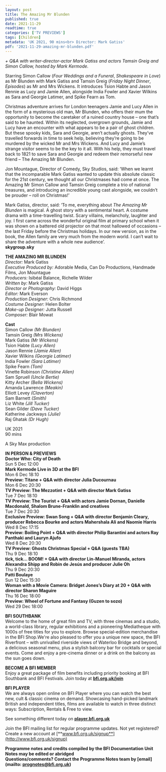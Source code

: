 ```yaml
---
layout: post
title: The Amazing Mr Blunden
published: true
date: 2021-11-29
readtime: true
categories: ['TV PREVIEWS']
tags: [Children]
metadata: 'UK 2021, 90 mins<br> Director: Mark Gatiss'
pdf: '2021-11-29-amazing-mr-blunden.pdf'
---
```


_+ Q&A with writer-director-actor Mark Gatiss and actors Tamsin Greig and Simon Callow, hosted by Mark Kermode._

Starring Simon Callow (_Four Weddings and a Funeral_, _Shakespeare in Love_) as Mr Blunden with Mark Gatiss and Tamsin Greig (_Friday Night Dinner_, _Episodes_) as Mr and Mrs Wickens. It introduces Tsion Habte and Jason Rennie as Lucy and Jamie Allen, alongside India Fowler and Xavier Wilkins as Sara and Georgie Latimer, and Spike Fearn as Tom.

Christmas adventure arrives for London teenagers Jamie and Lucy Allen in the form of a mysterious old man, Mr Blunden, who offers their mum the opportunity to become the caretaker of a ruined country house – one that’s said to be haunted. Within its neglected, overgrown grounds, Jamie and Lucy have an encounter with what appears to be a pair of ghost children. But these spooky kids, Sara and Georgie, aren’t actually ghosts. They’ve travelled forwards in time to seek help, believing they’re going to be murdered by the wicked Mr and Mrs Wickens. And Lucy and Jamie’s strange visitor seems to be the key to it all. With his help, they must travel back to 1821 to save Sara and Georgie and redeem their remorseful new friend – The Amazing Mr Blunden.

Jon Mountague, Director of Comedy, Sky Studios, said: ‘When we learnt that the incomparable Mark Gatiss wanted to update this absolute classic for the 21st century, we thought all our Christmases had come at once. The Amazing Mr Simon Callow and Tamsin Greig complete a trio of national treasures, and introducing an incredible young cast alongside, we couldn’t be prouder – roll on Christmas!’

Mark Gatiss, director, said: ‘To me, everything about _The Amazing Mr Blunden_ is magical. A ghost story with a sentimental heart. A costume drama with a time-travelling twist. Scary villains, melancholy, laughter and joy. I first came across the wonderful original film at primary school when it was shown on a battered old projector on that most hallowed of occasions – the last Friday before the Christmas holidays. In our new version, as in the book, the Allen family are very much from the modern world. I can’t wait to share the adventure with a whole new audience’.<br>
**skygroup.sky**<br>

**THE AMAZING MR BLUNDEN**<br>
_Director:_ Mark Gatiss<br>
_Executive Produced by:_  Adorable Media, Can Do Productions, Handmade Films, Jon Mountague<br>
_Producers:_ Isibéal Balance, Richelle Wilder<br>
_Written by:_ Mark Gatiss<br>
_Director or Photography:_ David Higgs<br>
_Editor:_ Mark Everson<br>
_Production Designer:_ Chris Richmond<br>
_Costume Designer:_ Helen Bolter<br>
_Make-up Designer:_ Jutta Russell<br>
_Composer:_ Blair Mowat<br>

**Cast**<br>
Simon Callow _(Mr Blunden)_<br>
Tamsin Greig _(Mrs Wickens)_<br>
Mark Gatiss _(Mr Wickens)_<br>
Tsion Habte _(Lucy Allen)_<br>
Jason Rennie _(Jamie Allen)_<br>
Xavier Wilkins _(Georgie Latimer)_<br>
India Fowler _(Sara Latimer)_<br>
Spike Fearn _(Tom)_<br>
Vinette Robinson _(Christine Allen)_<br>
Sam Spruell _(Uncle Bertie)_<br>
Kitty Archer _(Bella Wickens)_<br>
Amanda Lawrence _(Meakin)_<br>
Elliott Levey _(Claverton)_<br>
Sam Barnett _(Smith)_<br>
Liz White _(Jill Tucker)_<br>
Sean Gilder _(Dave Tucker)_<br>
Katherine Jackways _(Julie)_<br>
Raj Ghatak _(Dr Hugh)_<br>

UK 2021<br>
90 mins<br>

A Sky Max production<br>

**IN PERSON & PREVIEWS**<br>
**Doctor Who: City of Death**<br>
Sun 5 Dec 12:00<br>
**Mark Kermode Live in 3D at the BFI**<br>
Mon 6 Dec 18:10<br>
**Preview: Titane + Q&A with director Julia Ducournau**<br>
Mon 6 Dec 20:30<br>
**TV Preview: The Mezzotint + Q&A with director Mark Gatiss**<br>
Tue 7 Dec 18:10<br>
**TV Preview: The Tourist + Q&A with actors Jamie Dornan, Danielle Macdonald, Shalom Brune-Franklin and creatives**<br>
Tue 7 Dec 20:30<br>
**Exclusive Preview: Swan Song + Q&A with director Benjamin Cleary, producer Rebecca Bourke and actors Mahershala Ali and Naomie Harris**<br>
Wed 8 Dec 17:15<br>
**Preview: Boiling Point + Q&A with director Philip Barantini and actors Ray Panthaki and Lauryn Ajufo**<br>
Wed 8 Dec 20:30<br>
**TV Preview: Ghosts Christmas Special + Q&A (guests TBA)**<br>
Thu 9 Dec 18:10<br>
**tick, tick… BOOM! + Q&A with director Lin-Manuel Miranda, actors Alexandra Shipp and Robin de Jesús and producer Julie Oh**<br>
Thu 9 Dec 20:30<br>
**Patti Boulaye**<br>
Sun 12 Dec 15:30<br>
**Woman with a Movie Camera: Bridget Jones’s Diary at 20 + Q&A with director Sharon Maguire**<br>
Thu 16 Dec 18:00<br>
**Preview: Wheel of Fortune and Fantasy (Guzen to sozo)**<br>
Wed 29 Dec 18:00<br>


**BFI SOUTHBANK**  
Welcome to the home of great film and TV, with three cinemas and a studio, a world-class library, regular exhibitions and a pioneering Mediatheque with 1000s of free titles for you to explore. Browse special-edition merchandise in the BFI Shop.We&#39;re also pleased to offer you a unique new space, the BFI Riverfront – with unrivalled riverside views of Waterloo Bridge and beyond, a delicious seasonal menu, plus a stylish balcony bar for cocktails or special events. Come and enjoy a pre-cinema dinner or a drink on the balcony as the sun goes down.  

**BECOME A BFI MEMBER**  
Enjoy a great package of film benefits including priority booking at BFI Southbank and BFI Festivals. Join today at [**bfi.org.uk/join**](http://www.bfi.org.uk/join)  

**BFI PLAYER**  
 We are always open online on BFI Player where you can watch the best new, cult &amp; classic cinema on demand. Showcasing hand-picked landmark British and independent titles, films are available to watch in three distinct ways: Subscription, Rentals &amp; Free to view.  

See something different today on [**player.bfi.org.uk**](https://player.bfi.org.uk)  

Join the BFI mailing list for regular programme updates. Not yet registered? Create a new account at [**www.bfi.org.uk/signup**](http://www.bfi.org.uk/signup)

**Programme notes and credits compiled by the BFI Documentation Unit  
Notes may be edited or abridged  
Questions/comments? Contact the Programme Notes team by [email](mailto: prognotes@bfi.org.uk)**
